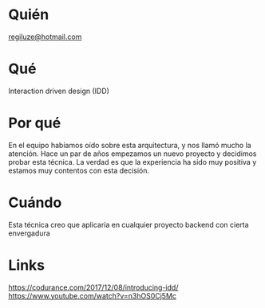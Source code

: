 # Quién
regiluze@hotmail.com

# Qué
Interaction driven design (IDD)

# Por qué
En el equipo habíamos oído sobre esta arquitectura, y nos llamó mucho la atención. Hace un par de años empezamos un nuevo proyecto y decidimos probar esta técnica. La verdad es que la experiencia ha sido muy positiva y estamos muy contentos con esta decisión.

# Cuándo
Esta técnica creo que aplicaría en cualquier proyecto backend con cierta envergadura

# Links
https://codurance.com/2017/12/08/introducing-idd/
https://www.youtube.com/watch?v=n3hOS0Cj5Mc
